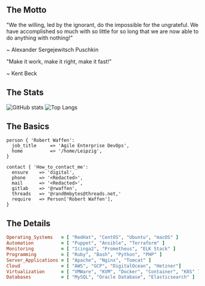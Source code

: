## The Motto

"We the willing, led by the ignorant, do the impossible for the ungrateful. We have accomplished so much with so little for so long that we are now able to do anything with nothing!"

~ Alexander Sergejewitsch Puschkin

"Make it work, make it right, make it fast!"

~ Kent Beck

## The Stats

![ GitHub stats](https://github-readme-stats.vercel.app/api?username=rwaffen&show_icons=true&count_private=true)
![Top Langs](https://github-readme-stats.vercel.app/api/top-langs/?username=rwaffen&layout=compact)

## The Basics

```puppet
person { 'Robert Waffen':
  job_title     => 'Agile Enterprise DevOps',
  home          => '/home/Leipzig',
}

contact { 'How_to_contact_me':
  ensure    => 'digital',
  phone     => '<Redacted>',
  mail      => '<Redacted>',
  gitlab    => '@rwaffen',
  threads   => '@rand0mbytes@threads.net,'
  require   => Person['Robert Waffen'],
}
```

## The Details

```ruby
Operating_Systems   = [ "RedHat", "CentOS", "Ubuntu", "macOS" ]
Automation          = [ "Puppet", "Ansible", "Terraform" ]
Monitoring          = [ "Icinga2", "Prometheus", "ELK Stack" ]
Programming         = [ "Ruby", "Bash", "Python", "PHP" ]
Server_Applications = [ "Apache", "Nginx", "Tomcat" ]
Cloud               = [ "AWS", "GCP", "DigitalOcean", "Hetzner"]
Virtualization      = [ "VMWare", "KVM", "Docker", "Container", "K8S" ]
Databases           = [ "MySQL", "Oracle Database", "Elasticsearch" ]
```

<a hidden rel="me" href="https://fosstodon.org/@rwaffen"></a>
